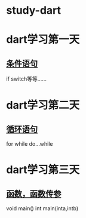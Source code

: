 # study-dart
# dart学习第一天
## [条件语句](https://github.com/llabbss/study-dart/blob/master/main_1.dart)

if switch等等......

# dart学习第二天
## [循环语句](https://github.com/llabbss/study-dart/blob/master/main_2.dart)

for while do...while

# dart学习第三天
## [函数，函数传参](https://github.com/llabbss/study-dart/blob/master/main_3.dart)

void main() int main(inta,intb)
